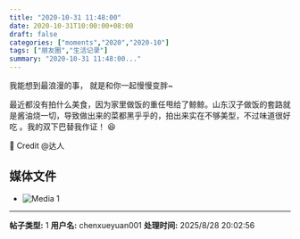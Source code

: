 ```yaml
---
title: "2020-10-31 11:48:00"
date: 2020-10-31T10:00:00+08:00
draft: false
categories: ["moments","2020","2020-10"]
tags: ["朋友圈","生活记录"]
summary: "2020-10-31 11:48:00..."
---
```


我能想到最浪漫的事，
就是和你一起慢慢变胖~

最近都没有拍什么美食，因为家里做饭的重任甩给了鲸鲸。山东汉子做饭的套路就是酱油烧一切，导致做出来的菜都黑乎乎的，拍出来实在不够美型，不过味道很好吃 。我的双下巴替我作证！ 😆

📸 Credit @达人

## 媒体文件

- ![Media 1](/Moments/photos/2020-10-31/202010311148000.jpg)

---

**帖子类型:** 1
**用户名:** chenxueyuan001
**处理时间:** 2025/8/28 20:02:56